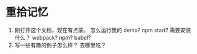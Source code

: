 # 重拾记忆
1. 刚打开这个文档，现在有点蒙。
怎么运行我的 demo? npm start?
需要安装什么？
webpack? npm? babel?
2. 写一些有趣的例子怎么样？
去哪里吃？
